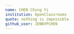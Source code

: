 ```yaml
---
name: CHEN Ching Yi
institution: OpenClassrooms
quote: nothing is impossible
github_user: JENNYPCHEN
---
```


